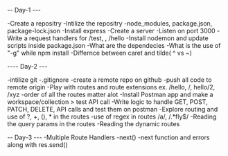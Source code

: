 --  Day-1 ---

-Create a repositry
-Intilize the repositry
-node_modules, package.json, package-lock.json
-Install express
-Create a server
-Listen on port  3000
-Write a request handlers for /test, , /hello
-Install nodemon and update scripts inside package.json
-What are the dependecies
-What is the use of "-g" while npm install
-Differnce between caret and tilde( ^ vs ~)

---- Day-2 ---

-intilize git
-.gitignore
-create a remote repo on github
-push all code to remote origin
-Play with routes and route extensions ex. /hello, /, hello/2, 
/xyz
-order of all the routes matter alot
-Install Postman app and make a workspace/collection > test 
API call
-Write logic to handle GET, POST, PATCH, DELETE, API calls 
and test them on postman
-Explore routing and use of ?, +, (), * in the routes
-use of regex in routes /a/, /.*fly$/
-Reading the query params in the routes 
-Reading the dynamic routes


-- Day-3 ---
-Multiple Route Handlers
-next()
-next function and errors along with res.send()